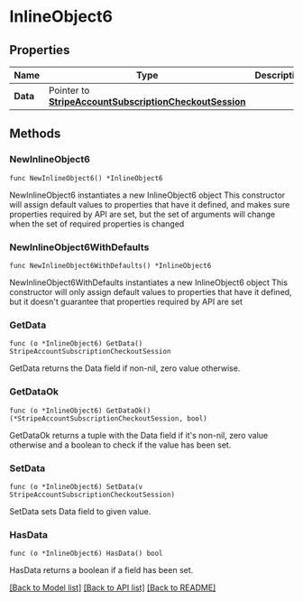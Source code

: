 # InlineObject6

## Properties

Name | Type | Description | Notes
------------ | ------------- | ------------- | -------------
**Data** | Pointer to [**StripeAccountSubscriptionCheckoutSession**](StripeAccountSubscriptionCheckoutSession.md) |  | [optional] 

## Methods

### NewInlineObject6

`func NewInlineObject6() *InlineObject6`

NewInlineObject6 instantiates a new InlineObject6 object
This constructor will assign default values to properties that have it defined,
and makes sure properties required by API are set, but the set of arguments
will change when the set of required properties is changed

### NewInlineObject6WithDefaults

`func NewInlineObject6WithDefaults() *InlineObject6`

NewInlineObject6WithDefaults instantiates a new InlineObject6 object
This constructor will only assign default values to properties that have it defined,
but it doesn't guarantee that properties required by API are set

### GetData

`func (o *InlineObject6) GetData() StripeAccountSubscriptionCheckoutSession`

GetData returns the Data field if non-nil, zero value otherwise.

### GetDataOk

`func (o *InlineObject6) GetDataOk() (*StripeAccountSubscriptionCheckoutSession, bool)`

GetDataOk returns a tuple with the Data field if it's non-nil, zero value otherwise
and a boolean to check if the value has been set.

### SetData

`func (o *InlineObject6) SetData(v StripeAccountSubscriptionCheckoutSession)`

SetData sets Data field to given value.

### HasData

`func (o *InlineObject6) HasData() bool`

HasData returns a boolean if a field has been set.


[[Back to Model list]](../README.md#documentation-for-models) [[Back to API list]](../README.md#documentation-for-api-endpoints) [[Back to README]](../README.md)


